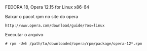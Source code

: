 FEDORA 18, Opera 12.15 for Linux x86-64


Baixar o pacot rpm no site do opera

	http://www.opera.com/download/guide/?os=linux


Executar o arquivo

	# rpm -Uvh /path/to/downloaded/opera/rpm/package/opera-12*.rpm

